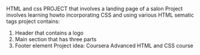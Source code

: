 HTML and css PROJECT that involves a landing page of a salon
Project involves learning howto incorporating CSS and using various HTML sematic tags
project contains:
1. Header that contains a logo
2. Main section that has three parts
3. Footer element
Project idea: Coursera Advanced HTML and CSS course
